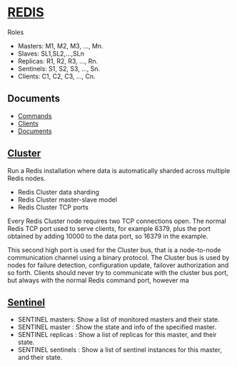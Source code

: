# [REDIS](https://redis.io/)
Roles
- Masters: M1, M2, M3, ..., Mn.
- Slaves: SL1,SL2,...,SLn
- Replicas: R1, R2, R3, ..., Rn.
- Sentinels: S1, S2, S3, ..., Sn.
- Clients: C1, C2, C3, ..., Cn.

## Documents
- [Commands](https://redis.io/commands)
- [Clients](https://redis.io/clients)
- [Documents](https://redis.io/documentation)

## [Cluster](https://redis.io/topics/cluster-tutorial)
Run a Redis installation where data is automatically sharded across multiple Redis nodes.
- Redis Cluster data sharding
- Redis Cluster master-slave model
- Redis Cluster TCP ports

Every Redis Cluster node requires two TCP connections open. The normal Redis TCP port used to serve clients, for example 6379, plus the port obtained by adding 10000 to the data port, so 16379 in the example.

This second high port is used for the Cluster bus, that is a node-to-node communication channel using a binary protocol. The Cluster bus is used by nodes for failure detection, configuration update, failover authorization and so forth. Clients should never try to communicate with the cluster bus port, but always with the normal Redis command port, however ma

## [Sentinel](https://redis.io/topics/sentinel)
- SENTINEL masters:  Show a list of monitored masters and their state.
- SENTINEL master <master name>: Show the state and info of the specified master.
- SENTINEL replicas <master name>: Show a list of replicas for this master, and their state.
- SENTINEL sentinels <master name>: Show a list of sentinel instances for this master, and their state.


